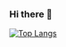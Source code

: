 ### Hi there 👋

[![Top Langs](https://github-readme-stats.vercel.app/api/top-langs/?username=hector2603&exclude_repo=mibarrio&layout=compact&theme=vision-friendly-dark)](https://github.com/anuraghazra/github-readme-stats)


<!--
**hector2603/hector2603** is a ✨ _special_ ✨ repository because its `README.md` (this file) appears on your GitHub profile.

Here are some ideas to get you started:

- 🔭 I’m currently working on ...
- 🌱 I’m currently learning ...
- 👯 I’m looking to collaborate on ...
- 🤔 I’m looking for help with ...
- 💬 Ask me about ...
- 📫 How to reach me: ...
- 😄 Pronouns: ...
- ⚡ Fun fact: ...
-->

